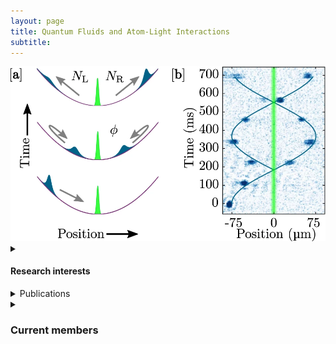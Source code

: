 ```yaml
---
layout: page
title: Quantum Fluids and Atom-Light Interactions
subtitle:
---
```


<img src="/assets/img/qfali_1.png" alt="QFALI" />

<details>
<summary><h4>Research interests</h4></summary>

Our theoretical study of quantum fluids — in particular Bose-Einstein condensation
— is being used to further our understanding and use of novel quantum
technologies powered by cold atoms. In particular, our research interests include:
<ul>
<li>the theoretical study of atom interferometry for dark matter detection;</li>
<li>modelling bright matter-wave solitons as a candidate for atom
interferometry;</li>
<li>modelling ultra-precise and portable atomtronic devices (e.g., the rotation
sensor) and</li>
<li>modelling the effects of finite temperature and non-equilibrium dynamics for
atomtronics.</li>
</ul>
We are a part of the Joint Quantum Centre Durham–Newcastle, and we collaborate
with researchers at Newcastle University.

</details>

<details>
<summary>Publications</summary>

	<table border=0 width=100%>
	    <tr>
	        <td width=33%><img src="https://www.dur.ac.uk/images/QLM/fluids/papers/soliton_interferometry.png" width=100%></td>
	        <td><b>Soliton interferometry with very narrow barriers obtained from spatially dependent dressed states</b></br>
	            Callum L. Grimshaw, Thomas P. Billam, Simon A. Gardiner</br>
	            <a href="https://arxiv.org/abs/2104.11511">ArXiv</a></p>
	            Bright solitons in atomic Bose-Einstein condensates are a strong candidate for high precision matter-wave interferometry, as their inherent stability against dispersion supports long interrogation times. One analog to a beam splitter for these solitons is a narrow potential barrier. A very narrow barrier is desirable for interferometric purposes, but the width in a typical realisation, using a blue-detuned optical dipole potential, is limited by the wavelength of the laser light. We investigate a soliton interferometry scheme using the geometric scalar potential experienced by atoms in a spatially dependent dark state to overcome this limit. We propose a possible implementation and numerically probe the effects of deviations from the ideal configuration.</td>
	    </tr>
	    <tr>
	        <td width=33%></td>
	        <td><b>Roadmap on Atomtronics: State of the art
	            and perspective</b></br>
	            L. Amico, M. Boshier, G. Birkl, et al.</br>
	            <a href="https://doi.org/10.1116/5.0026178"><i>AVS Quantum Sci.</i> <b>3</b> 039201 (2021)</a></p>
	            Atomtronics deals with matter-wave circuits of ultra-cold atoms manipulated through magnetic or laser-generated guides with different shapes and intensities. In this way, new types of quantum networks can be constructed, in which coherent fluids are controlled with the know-how developed in the atomic and molecular physics community. In particular, quantum devices with enhanced precision, control and flexibility of their operating conditions can be accessed. Concomitantly, new quantum simulators and emulators harnessing on the coherent current flows can also be developed. Here, we survey the landscape of atomtronics-enabled quantum technology and draw a roadmap for the field in the near future. We review some of the latest progresses achieved in matter-wave circuits design and atom-chips. Atomtronic networks are deployed as promising platforms for probing many-body physics with a new angle and a new twist. The latter can be done both at the level of equilibrium and non-equilibrium situations. Numerous relevant problems in mesoscopic physics, like persistent currents and quantum transport in circuits of fermionic or bosonic atoms, are studied through a new lens. We summarize some of the atomtronics quantum devices and sensors. Finally, we discuss alkali-earth and Rydberg atoms as potential platforms for the realization of atomtronic circuits with special features.</td>
	    </tr>
	    <tr>
	        <td width=33%><img src="https://journals.aps.org/pra/article/10.1103/PhysRevA.104.013719/figures/1/medium" width=100%></td>
	        <td><b>Collective effects in the photon statistics of thermal atomic ensembles</b></br>
	            Sofia Ribeiro, Thomas F. Cutler, Charles S. Adams, and Simon A. Gardiner</br>
	            <a href="https://doi.org/10.1103/PhysRevA.104.013719"><i>Phys. Rev. A</i> <b>104</b> 013719 (2021)</a></p>
	            We investigate the collective scattering of coherent light from a thermal alkali-metal vapor with temperatures ranging from 350 to 450 K, corresponding to average atomic spacings between 0.7λ and 0.1λ. We develop a theoretical model treating the atomic ensemble as coherent, interacting, radiating dipoles. We show that the two-time second-order correlation function of a thermal ensemble can be described by an average of randomly positioned atomic pairs. Our model illustrates good qualitative agreement with the experimental results. Furthermore, we show how fine-tuning of the experimental parameters may make it possible to explore several photon statistics regimes.</td>
	    </tr>
	  </table>

</details>

<details>
<summary><h3>Current members</h3></summary>
<table border=0>
    <tr>
        <td width=105 align=center><img src="https://www.dur.ac.uk/images/profiles/2360/GardinerS.jpg" alt="Simon Gardiner" width=95%></td>
        <td><b>Prof. Simon Gardiner</b></p>
            <a href="https://www.durham.ac.uk/staff/s-a-gardiner/">Profile</a> |
            <a href="https://orcid.org/0000-0001-5939-4612">ORCID</a>
        </td>
    </tr>
    <tr>
        <td width=105 align=center><img src="https://www.dur.ac.uk/images/profiles/14669/Wrathmall.jpg" alt="Steven Wrathmall" width=95%></td>
        <td><b>Dr Steven Wrathmall</b></p>
            <a href="https://www.durham.ac.uk/staff/s-a-wrathmall/">Profile</a> |
            <a href="https://orcid.org/0000-0003-1770-9721">ORCID</a>
        </td>
    </tr>
    <tr>
        <td width=105 align=center><img src="https://www.dur.ac.uk/images/profiles/19530/JackGriffiths.jpg" alt="Jack Griffiths" width=95%></td>
        <td><b>Jack Griffiths</b></p>
            <a href="https://www.durham.ac.uk/staff/jack-griffiths/">Profile</a> |
            <a href="https://orcid.org/0000-0001-7794-6687">ORCID</a>
        </td>
    </tr>
    <tr>
        <td width=105 align=center></td>
        <td><b>Callum Grimshaw</b></p>
            <a href="https://www.durham.ac.uk/staff/callum-l-grimshaw/">Profile</a>
        </td>
    </tr>
    <tr>
        <td width=105 align=center><img src="https://www.dur.ac.uk/images/physics/staff/dph0slc01.jpg" alt="Simon Cornish" width=95%></td>
        <td><b>Prof. Simon Cornish</b></p>
            <a href="https://www.durham.ac.uk/staff/s-l-cornish/">Profile</a> |
            <a href="https://orcid.org/0000-0003-1407-4126">ORCID</a>
        </td>
    </tr>
</table>


</details>
